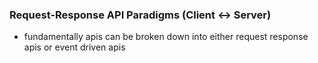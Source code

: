 ### Request-Response API Paradigms (Client <-> Server)
- fundamentally apis can be broken down
into either
request response apis or event driven
apis
<!--stackedit_data:
eyJoaXN0b3J5IjpbLTE4NTg4Mzk5MDAsLTExMDgyMzk5MDZdfQ
==
-->